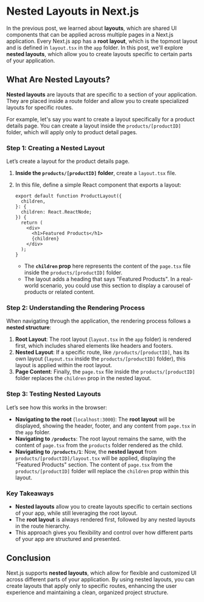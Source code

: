 # Nested Layouts in Next.js

In the previous post, we learned about **layouts**, which are shared UI components that can be applied across multiple pages in a Next.js application. Every Next.js app has a **root layout**, which is the topmost layout and is defined in `layout.tsx` in the `app` folder. In this post, we'll explore **nested layouts**, which allow you to create layouts specific to certain parts of your application.

## What Are Nested Layouts?

**Nested layouts** are layouts that are specific to a section of your application. They are placed inside a route folder and allow you to create specialized layouts for specific routes.

For example, let's say you want to create a layout specifically for a product details page. You can create a layout inside the `products/[productID]` folder, which will apply only to product detail pages.

### Step 1: Creating a Nested Layout

Let’s create a layout for the product details page.

1. **Inside the `products/[productID]` folder**, create a `layout.tsx` file.
2. In this file, define a simple React component that exports a layout:

   ```tsx
   export default function ProductLayout({
     children,
   }: {
     children: React.ReactNode;
   }) {
     return (
       <div>
         <h1>Featured Products</h1>
         {children}
       </div>
     );
   }
   ```

   - The **`children` prop** here represents the content of the `page.tsx` file inside the `products/[productID]` folder.
   - The layout adds a heading that says "Featured Products". In a real-world scenario, you could use this section to display a carousel of products or related content.

### Step 2: Understanding the Rendering Process

When navigating through the application, the rendering process follows a **nested structure**:

1. **Root Layout**: The root layout (`layout.tsx` in the `app` folder) is rendered first, which includes shared elements like headers and footers.
2. **Nested Layout**: If a specific route, like `/products/[productID]`, has its own layout (`layout.tsx` inside the `products/[productID]` folder), this layout is applied within the root layout.
3. **Page Content**: Finally, the `page.tsx` file inside the `products/[productID]` folder replaces the `children` prop in the nested layout.

### Step 3: Testing Nested Layouts

Let’s see how this works in the browser:

- **Navigating to the root** (`localhost:3000`): The **root layout** will be displayed, showing the header, footer, and any content from `page.tsx` in the `app` folder.
- **Navigating to `/products`**: The root layout remains the same, with the content of `page.tsx` from the `products` folder rendered as the child.
- **Navigating to `/products/1`**: Now, the **nested layout** from `products/[productID]/layout.tsx` will be applied, displaying the "Featured Products" section. The content of `page.tsx` from the `products/[productID]` folder will replace the `children` prop within this layout.

### Key Takeaways

- **Nested layouts** allow you to create layouts specific to certain sections of your app, while still leveraging the root layout.
- The **root layout** is always rendered first, followed by any nested layouts in the route hierarchy.
- This approach gives you flexibility and control over how different parts of your app are structured and presented.

## Conclusion

Next.js supports **nested layouts**, which allow for flexible and customized UI across different parts of your application. By using nested layouts, you can create layouts that apply only to specific routes, enhancing the user experience and maintaining a clean, organized project structure.
